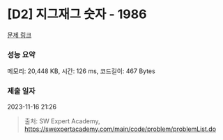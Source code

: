 # [D2] 지그재그 숫자 - 1986 

[문제 링크](https://swexpertacademy.com/main/code/problem/problemDetail.do?contestProbId=AV5PxmBqAe8DFAUq) 

### 성능 요약

메모리: 20,448 KB, 시간: 126 ms, 코드길이: 467 Bytes

### 제출 일자

2023-11-16 21:26



> 출처: SW Expert Academy, https://swexpertacademy.com/main/code/problem/problemList.do